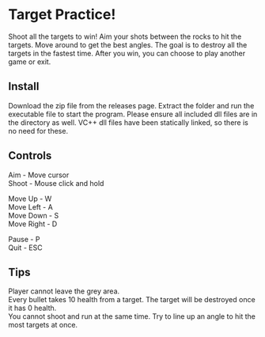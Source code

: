 # Target Practice!
Shoot all the targets to win! Aim your shots between the rocks to hit the targets. Move around to get the best angles. The goal is to destroy all the targets in the fastest time. After you win, you can choose to play another game or exit.

## Install
Download the zip file from the releases page. Extract the folder and run the executable file to start the program. Please ensure all included dll files are in the directory as well. VC++ dll files have been statically linked, so there is no need for these.

## Controls
Aim - Move cursor<br/>
Shoot - Mouse click and hold<br/>

Move Up - W<br/>
Move Left - A<br/>
Move Down - S<br/>
Move Right - D<br/>

Pause - P<br/>
Quit - ESC<br/>

## Tips
Player cannot leave the grey area.<br/>
Every bullet takes 10 health from a target. The target will be destroyed once it has 0 health.<br/>
You cannot shoot and run at the same time. Try to line up an angle to hit the most targets at once.<br/>
